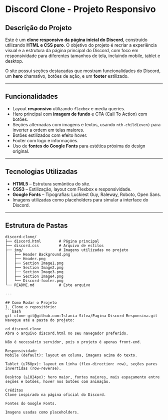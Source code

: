 # Discord Clone - Projeto Responsivo

## Descrição do Projeto
Este é um **clone responsivo da página inicial do Discord**, construído utilizando **HTML e CSS puro**. O objetivo do projeto é recriar a experiência visual e a estrutura da página principal do Discord, com foco em responsividade para diferentes tamanhos de tela, incluindo mobile, tablet e desktop.

O site possui seções destacadas que mostram funcionalidades do Discord, um **hero** chamativo, botões de ação, e um **footer** estilizado.

---

## Funcionalidades
- Layout **responsivo** utilizando `flexbox` e media queries.
- Hero principal com **imagem de fundo** e CTA (Call To Action) com botões.
- Seções alternadas com imagens e textos, usando `nth-child(even)` para inverter a ordem em telas maiores.
- Botões estilizados com efeito hover.
- Footer com logo e informações.
- Uso de **fontes do Google Fonts** para estética próxima do design original.

---

## Tecnologias Utilizadas
- **HTML5** – Estrutura semântica do site.
- **CSS3** – Estilização, layout com Flexbox e responsividade.
- **Google Fonts** – Tipografias: Luckiest Guy, Raleway, Roboto, Open Sans.
- Imagens utilizadas como placeholders para simular a interface do Discord.

---

## Estrutura de Pastas

```text
discord-clone/
├── discord.html        # Página principal
├── discord.css         # Arquivo de estilos
├── img/                # Imagens utilizadas no projeto
│   ├── Header Background.png
│   ├── Header.png
│   ├── Section Image1.png
│   ├── Section Image2.png
│   ├── Section Image3.png
│   ├── Section Image4.png
│   └── Discord-footer.png
└── README.md           # Este arquivo

---

## Como Rodar o Projeto
1. Clone o repositório:
```bash
git clone git@github.com:Islania-Silva/Pagina-Discord-Responsiva.git
Navegue até a pasta do projeto:

cd discord-clone
Abra o arquivo discord.html no seu navegador preferido.

Não é necessário servidor, pois o projeto é apenas front-end.

Responsividade
Mobile (default): layout em coluna, imagens acima do texto.

Tablet (≥768px): layout em linha (flex-direction: row), seções pares invertidas (row-reverse).

Desktop (≥1024px): hero maior, fontes maiores, mais espaçamento entre seções e botões, hover nos botões com animação.

Créditos
Clone inspirado na página oficial do Discord.

Fontes do Google Fonts.

Imagens usadas como placeholders.